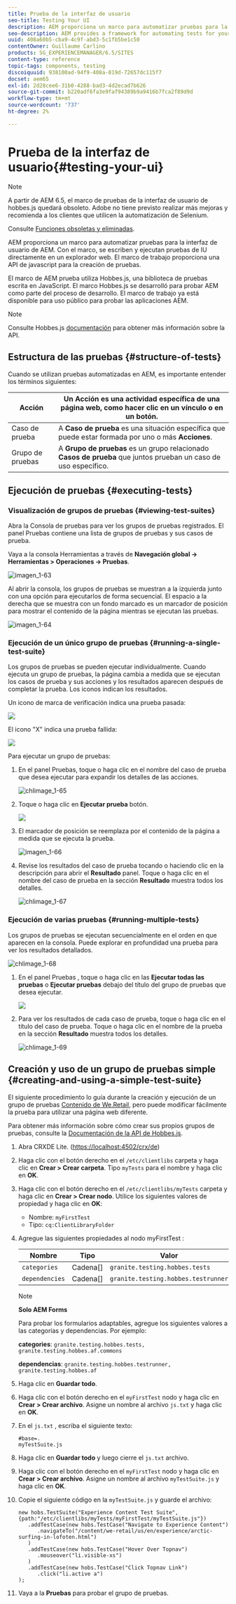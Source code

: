 ```yaml
---
title: Prueba de la interfaz de usuario
seo-title: Testing Your UI
description: AEM proporciona un marco para automatizar pruebas para la interfaz de usuario de AEM
seo-description: AEM provides a framework for automating tests for your AEM UI
uuid: 408a60b5-cba9-4c9f-abd3-5c1fb5be1c50
contentOwner: Guillaume Carlino
products: SG_EXPERIENCEMANAGER/6.5/SITES
content-type: reference
topic-tags: components, testing
discoiquuid: 938100ad-94f9-408a-819d-72657dc115f7
docset: aem65
exl-id: 2d28cee6-31b0-4288-bad3-4d2ecad7b626
source-git-commit: b220adf6fa3e9faf94389b9a9416b7fca2f89d9d
workflow-type: tm+mt
source-wordcount: '737'
ht-degree: 2%

---
```


# Prueba de la interfaz de usuario{#testing-your-ui}

>[!NOTE]
>
>A partir de AEM 6.5, el marco de pruebas de la interfaz de usuario de hobbes.js quedará obsoleto. Adobe no tiene previsto realizar más mejoras y recomienda a los clientes que utilicen la automatización de Selenium.
>
>Consulte [Funciones obsoletas y eliminadas](/help/release-notes/deprecated-removed-features.md).

AEM proporciona un marco para automatizar pruebas para la interfaz de usuario de AEM. Con el marco, se escriben y ejecutan pruebas de IU directamente en un explorador web. El marco de trabajo proporciona una API de javascript para la creación de pruebas.

El marco de AEM prueba utiliza Hobbes.js, una biblioteca de pruebas escrita en JavaScript. El marco Hobbes.js se desarrolló para probar AEM como parte del proceso de desarrollo. El marco de trabajo ya está disponible para uso público para probar las aplicaciones AEM.

>[!NOTE]
>
>Consulte Hobbes.js [documentación](https://helpx.adobe.com/experience-manager/6-5/sites/developing/using/reference-materials/test-api/index.html) para obtener más información sobre la API.

## Estructura de las pruebas {#structure-of-tests}

Cuando se utilizan pruebas automatizadas en AEM, es importante entender los términos siguientes:

| Acción | Un **Acción** es una actividad específica de una página web, como hacer clic en un vínculo o en un botón. |
|---|---|
| Caso de prueba | A **Caso de prueba** es una situación específica que puede estar formada por uno o más **Acciones**. |
| Grupo de pruebas | A **Grupo de pruebas** es un grupo relacionado **Casos de prueba** que juntos prueban un caso de uso específico. |

## Ejecución de pruebas {#executing-tests}

### Visualización de grupos de pruebas {#viewing-test-suites}

Abra la Consola de pruebas para ver los grupos de pruebas registrados. El panel Pruebas contiene una lista de grupos de pruebas y sus casos de prueba.

Vaya a la consola Herramientas a través de **Navegación global -> Herramientas > Operaciones -> Pruebas**.

![imagen_1-63](assets/chlimage_1-63.png)

Al abrir la consola, los grupos de pruebas se muestran a la izquierda junto con una opción para ejecutarlos de forma secuencial. El espacio a la derecha que se muestra con un fondo marcado es un marcador de posición para mostrar el contenido de la página mientras se ejecutan las pruebas.

![imagen_1-64](assets/chlimage_1-64.png)

### Ejecución de un único grupo de pruebas {#running-a-single-test-suite}

Los grupos de pruebas se pueden ejecutar individualmente. Cuando ejecuta un grupo de pruebas, la página cambia a medida que se ejecutan los casos de prueba y sus acciones y los resultados aparecen después de completar la prueba. Los iconos indican los resultados.

Un icono de marca de verificación indica una prueba pasada:

![](do-not-localize/chlimage_1-2.png)

El icono &quot;X&quot; indica una prueba fallida:

![](do-not-localize/chlimage_1-3.png)

Para ejecutar un grupo de pruebas:

1. En el panel Pruebas, toque o haga clic en el nombre del caso de prueba que desea ejecutar para expandir los detalles de las acciones.

   ![chlimage_1-65](assets/chlimage_1-65.png)

1. Toque o haga clic en **Ejecutar prueba** botón.

   ![](do-not-localize/chlimage_1-4.png)

1. El marcador de posición se reemplaza por el contenido de la página a medida que se ejecuta la prueba.

   ![imagen_1-66](assets/chlimage_1-66.png)

1. Revise los resultados del caso de prueba tocando o haciendo clic en la descripción para abrir el **Resultado** panel. Toque o haga clic en el nombre del caso de prueba en la sección **Resultado** muestra todos los detalles.

   ![chlimage_1-67](assets/chlimage_1-67.png)

### Ejecución de varias pruebas {#running-multiple-tests}

Los grupos de pruebas se ejecutan secuencialmente en el orden en que aparecen en la consola. Puede explorar en profundidad una prueba para ver los resultados detallados.

![chlimage_1-68](assets/chlimage_1-68.png)

1. En el panel Pruebas , toque o haga clic en las **Ejecutar todas las pruebas** o **Ejecutar pruebas** debajo del título del grupo de pruebas que desea ejecutar.

   ![](do-not-localize/chlimage_1-5.png)

1. Para ver los resultados de cada caso de prueba, toque o haga clic en el título del caso de prueba. Toque o haga clic en el nombre de la prueba en la sección **Resultado** muestra todos los detalles.

   ![chlimage_1-69](assets/chlimage_1-69.png)

## Creación y uso de un grupo de pruebas simple {#creating-and-using-a-simple-test-suite}

El siguiente procedimiento lo guía durante la creación y ejecución de un grupo de pruebas [Contenido de We.Retail](/help/sites-developing/we-retail.md), pero puede modificar fácilmente la prueba para utilizar una página web diferente.

Para obtener más información sobre cómo crear sus propios grupos de pruebas, consulte la [Documentación de la API de Hobbes.js](https://helpx.adobe.com/experience-manager/6-5/sites/developing/using/reference-materials/test-api/index.html).

1. Abra CRXDE Lite. ([https://localhost:4502/crx/de](https://localhost:4502/crx/de))
1. Haga clic con el botón derecho en el `/etc/clientlibs` carpeta y haga clic en **Crear > Crear carpeta**. Tipo `myTests` para el nombre y haga clic en **OK**.
1. Haga clic con el botón derecho en el `/etc/clientlibs/myTests` carpeta y haga clic en **Crear > Crear nodo**. Utilice los siguientes valores de propiedad y haga clic en **OK**:

   * Nombre: `myFirstTest`
   * Tipo: `cq:ClientLibraryFolder`

1. Agregue las siguientes propiedades al nodo myFirstTest :

   | Nombre | Tipo | Valor  |
   |---|---|---|
   | `categories` | Cadena[] | `granite.testing.hobbes.tests` |
   | `dependencies` | Cadena[] | `granite.testing.hobbes.testrunner` |

   >[!NOTE]
   >
   >**Solo AEM Forms**
   >
   >
   >Para probar los formularios adaptables, agregue los siguientes valores a las categorías y dependencias. Por ejemplo:
   >
   >
   >**categories**: `granite.testing.hobbes.tests, granite.testing.hobbes.af.commons`
   >
   >
   >**dependencias**: `granite.testing.hobbes.testrunner, granite.testing.hobbes.af`

1. Haga clic en **Guardar todo**.
1. Haga clic con el botón derecho en el `myFirstTest` nodo y haga clic en **Crear > Crear archivo**. Asigne un nombre al archivo `js.txt` y haga clic en **OK**.
1. En el `js.txt` , escriba el siguiente texto:

   ```
   #base=.
   myTestSuite.js
   ```

1. Haga clic en **Guardar todo** y luego cierre el `js.txt` archivo.
1. Haga clic con el botón derecho en el `myFirstTest` nodo y haga clic en **Crear > Crear archivo**. Asigne un nombre al archivo `myTestSuite.js` y haga clic en **OK**.
1. Copie el siguiente código en la `myTestSuite.js` y guarde el archivo:

   ```
   new hobs.TestSuite("Experience Content Test Suite", {path:"/etc/clientlibs/myTests/myFirstTest/myTestSuite.js"})
      .addTestCase(new hobs.TestCase("Navigate to Experience Content")
         .navigateTo("/content/we-retail/us/en/experience/arctic-surfing-in-lofoten.html")
      )
      .addTestCase(new hobs.TestCase("Hover Over Topnav")
         .mouseover("li.visible-xs")
      )
      .addTestCase(new hobs.TestCase("Click Topnav Link")
         .click("li.active a")
   );
   ```

1. Vaya a la **Pruebas** para probar el grupo de pruebas.
